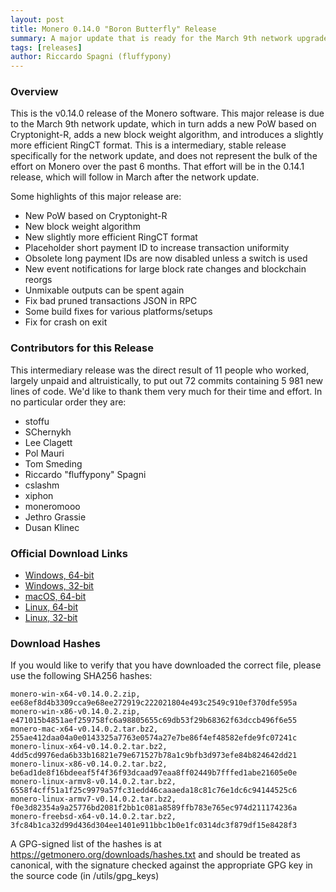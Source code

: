 ```yaml
---
layout: post
title: Monero 0.14.0 "Boron Butterfly" Release
summary: A major update that is ready for the March 9th network upgrade
tags: [releases]
author: Riccardo Spagni (fluffypony)
---
```


### Overview

This is the v0.14.0 release of the Monero software. This major release is due to the March 9th network update, which in turn adds a new PoW based on Cryptonight-R, adds a new block weight algorithm, and introduces a slightly more efficient RingCT format. This is a intermediary, stable release specifically for the network update, and does not represent the bulk of the effort on Monero over the past 6 months. That effort will be in the 0.14.1 release, which will follow in March after the network update.

Some highlights of this major release are:

- New PoW based on Cryptonight-R
- New block weight algorithm
- New slightly more efficient RingCT format
- Placeholder short payment ID to increase transaction uniformity
- Obsolete long payment IDs are now disabled unless a switch is used
- New event notifications for large block rate changes and blockchain reorgs
- Unmixable outputs can be spent again
- Fix bad pruned transactions JSON in RPC
- Some build fixes for various platforms/setups
- Fix for crash on exit


### Contributors for this Release

This intermediary release was the direct result of 11 people who worked, largely unpaid and altruistically, to put out 72 commits containing 5 981 new lines of code. We'd like to thank them very much for their time and effort. In no particular order they are:

- stoffu
- SChernykh
- Lee Clagett
- Pol Mauri
- Tom Smeding
- Riccardo "fluffypony" Spagni
- cslashm
- xiphon
- moneromooo
- Jethro Grassie
- Dusan Klinec


### Official Download Links

- [Windows, 64-bit](https://downloads.getmonero.org/cli/monero-win-x64-v0.14.0.2.zip)
- [Windows, 32-bit](https://downloads.getmonero.org/cli/monero-win-x86-v0.14.0.2.zip)
- [macOS, 64-bit](https://downloads.getmonero.org/cli/monero-mac-x64-v0.14.0.2.tar.bz2)
- [Linux, 64-bit](https://downloads.getmonero.org/cli/monero-linux-x64-v0.14.0.2.tar.bz2)
- [Linux, 32-bit](https://downloads.getmonero.org/cli/monero-linux-x86-v0.14.0.2.tar.bz2)

### Download Hashes

If you would like to verify that you have downloaded the correct file, please use the following SHA256 hashes:

```
monero-win-x64-v0.14.0.2.zip, ee68ef8d4b3309cca9e68ee272919c222021804e493c2549c910ef370dfe595a
monero-win-x86-v0.14.0.2.zip, e471015b4851aef259758fc6a98805655c69db53f29b68362f63dccb496f6e55
monero-mac-x64-v0.14.0.2.tar.bz2, 255ae412daa04a0e0143325a7763e0574a27e7be86f4ef48582efde9fc07241c
monero-linux-x64-v0.14.0.2.tar.bz2, 4dd5cd9976eda6b33b16821e79e671527b78a1c9bfb3d973efe84b824642dd21
monero-linux-x86-v0.14.0.2.tar.bz2, be6ad1de8f16bdeeaf5f4f36f93dcaad97eaa8ff02449b7fffed1abe21605e0e
monero-linux-armv8-v0.14.0.2.tar.bz2, 6558f4cff51a1f25c9979a57fc31edd46caaaeda18c81c76e1dc6c94144525c6
monero-linux-armv7-v0.14.0.2.tar.bz2, f0e3d82354a9a25776bd2081f2bb1c081a8589ffb783e765ec974d211174236a
monero-freebsd-x64-v0.14.0.2.tar.bz2, 3fc84b1ca32d99d436d304ee1401e911bbc1b0e1fc0314dc3f879df15e8428f3
```
A GPG-signed list of the hashes is at https://getmonero.org/downloads/hashes.txt and should be treated as canonical, with the signature checked against the appropriate GPG key in the source code (in /utils/gpg_keys)